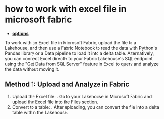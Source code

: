 # how to work with excel file in microsoft fabric

- **[options](https://www.youtube.com/watch?v=Pi5IvkHxJBs)**

To work with an Excel file in Microsoft Fabric, upload the file to a Lakehouse, and then use a Fabric Notebook to read the data with Python's Pandas library or a Data pipeline to load it into a delta table. Alternatively, you can connect Excel directly to your Fabric Lakehouse's SQL endpoint using the "Get Data from SQL Server" feature in Excel to query and analyze the data without moving it.

## Method 1: Upload and Analyze in Fabric

1. Upload the Excel file:
.
Go to your Lakehouse in Microsoft Fabric and upload the Excel file into the Files section.
2. Convert to a table:
.
After uploading, you can convert the file into a delta table within the Lakehouse.
